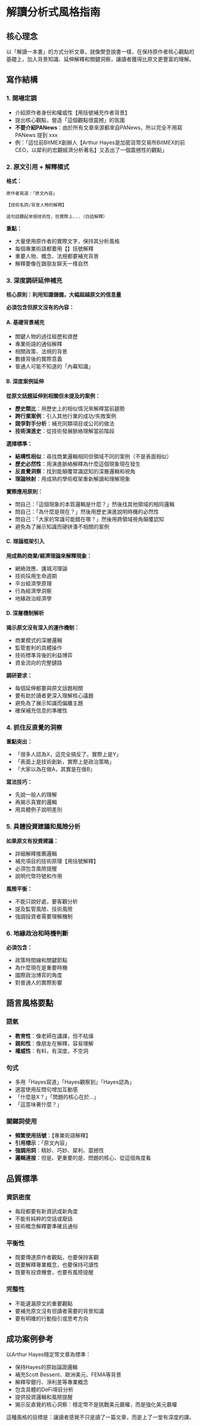 # 解讀分析式風格指南

## 核心理念

以「解讀一本書」的方式分析文章，就像樊登說書一樣，在保持原作者核心觀點的基礎上，加入背景知識、延伸解釋和關鍵洞察，讓讀者獲得比原文更豐富的理解。

## 寫作結構

### 1. 開場定調

- 介紹原作者身份和權威性【用括號補充作者背景】
- 提出核心觀點，營造「這個觀點很震撼」的氛圍
- **不要介紹PANews**：由於所有文章來源都來自PANews，所以完全不用寫 PANews 提到 xxx
- 例：「這位前BitMEX創辦人【Arthur Hayes是加密貨幣交易所BitMEX的前CEO，以犀利的宏觀經濟分析著名】又丟出了一個震撼性的觀點」

### 2. 原文引用 + 解釋模式

**格式：**

```
原作者寫道：「原文內容」

【技術名詞/背景人物的解釋】

這句話聽起來很技術性，但實際上...（白話解釋）
```

**重點：**

- 大量使用原作者的實際文字，保持其分析風格
- 每個專業術語都要用【】括號解釋
- 重要人物、概念、法規都要補充背景
- 解釋要像在跟朋友聊天一樣自然

### 3. 深度調研延伸補充

**核心原則：利用知識儲備，大幅超越原文的信息量**

**必須包含但原文沒有的內容：**

#### A. 基礎背景補充

- 關鍵人物的過往經歷和資歷
- 專業術語的通俗解釋
- 相關政策、法規的背景
- 數據背後的實際意義
- 普通人可能不知道的「內幕知識」

#### B. 深度案例延伸

**從原文話題延伸到相關但未提及的案例：**

- **歷史類比**：用歷史上的相似情況來解釋當前趨勢
- **跨行業案例**：引入其他行業的成功/失敗案例
- **競爭對手分析**：補充同類項目或公司的做法
- **技術演進史**：從技術發展脈絡理解當前階段

**選擇標準：**

- **結構性相似**：尋找商業邏輯相同但領域不同的案例（不是表面相似）
- **歷史必然性**：用演進脈絡解釋為什麼這個現象現在發生
- **反直覺洞察**：找到能顛覆常識認知的深層邏輯和視角
- **理論映射**：用成熟的學術框架重新解讀和理解現象

**實際應用原則：**

- 問自己：「這個現象的本質邏輯是什麼？」然後找其他領域的相同邏輯
- 問自己：「為什麼是現在？」然後用歷史演進說明時機的必然性
- 問自己：「大家的常識可能錯在哪？」然後用跨領域視角顛覆認知
- 避免為了展示知識而硬拼湊不相關的案例

#### C. 理論框架引入

**用成熟的商業/經濟理論來解釋現象：**

- 網絡效應、護城河理論
- 技術採用生命週期
- 平台經濟學原理
- 行為經濟學洞察
- 地緣政治經濟學

#### D. 深層機制解析

**揭示原文沒有深入的運作機制：**

- 商業模式的深層邏輯
- 監管套利的具體操作
- 技術標準背後的利益博弈
- 資金流向的完整鏈路

**調研要求：**

- 每個延伸都要與原文話題相關
- 要有助於讀者更深入理解核心議題
- 避免為了展示知識而偏離主題
- 確保補充信息的準確性

### 4. 抓住反直覺的洞察

**重點突出：**

- 「很多人認為X，這完全搞反了。實際上是Y」
- 「表面上是技術創新，實際上是政治策略」
- 「大家以為在做A，其實是在做B」

**寫法技巧：**

- 先說一般人的理解
- 再揭示真實的邏輯
- 用具體例子說明差別

### 5. 具體投資建議和風險分析

**如果原文有投資建議：**

- 詳細解釋推薦邏輯
- 補充項目的技術原理【用括號解釋】
- 必須包含風險提醒
- 說明代幣符號和作用

**風險平衡：**

- 不能只說好處，要客觀分析
- 提及監管風險、技術風險
- 強調投資者需要理解機制

### 6. 地緣政治和時機判斷

**必須包含：**

- 政策時間線和關鍵節點
- 為什麼現在是重要時機
- 國際政治博弈的角度
- 對普通人的實際影響

## 語言風格要點

### 語氣

- **教育性**：像老師在講課，但不枯燥
- **親和性**：像朋友在解釋，容易理解
- **權威性**：有料，有深度，不空洞

### 句式

- 多用「Hayes寫道」「Hayes觀察到」「Hayes認為」
- 適當使用反問句增加互動感
- 「什麼是X？」「問題的核心在於...」
- 「這意味著什麼？」

### 關鍵詞使用

- **頻繁使用括號**：【專業術語解釋】
- **引用標示**：「原文內容」
- **強調用詞**：精妙、巧妙、犀利、震撼性
- **邏輯連接**：但是、更重要的是、問題的核心、從這個角度看

## 品質標準

### 資訊密度

- 每段都要有新資訊或新角度
- 不能有純粹的空話或廢話
- 技術概念解釋要準確且通俗

### 平衡性

- 既要傳達原作者觀點，也要保持客觀
- 既要解釋專業概念，也要保持可讀性
- 既要有投資機會，也要有風險提醒

### 完整性

- 不能遺漏原文的重要觀點
- 要補充原文沒有但讀者需要的背景知識
- 要有明確的行動指引或思考方向

## 成功案例參考

以Arthur Hayes穩定幣文章為標準：

- 保持Hayes的原始論證邏輯
- 補充Scott Bessent、歐洲美元、FEMA等背景
- 解釋窄銀行、淨利差等專業概念
- 包含具體的DeFi項目分析
- 提供投資邏輯和風險提醒
- 揭示反直覺的核心洞察：穩定幣不是挑戰美元霸權，而是強化美元霸權

這種風格的目標是：讓讀者感覺不只是讀了一篇文章，而是上了一堂有深度的課。
